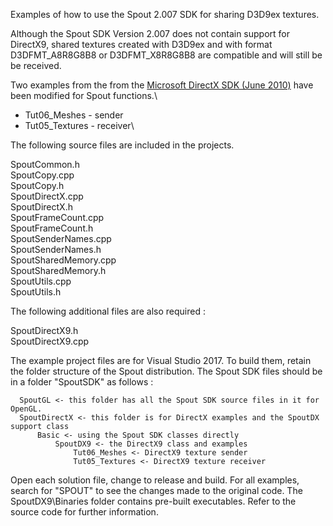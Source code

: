 Examples of how to use the Spout 2.007 SDK for sharing D3D9ex textures.

Although the Spout SDK Version 2.007 does not contain support for DirectX9, shared textures created with D3D9ex and with format D3DFMT_A8R8G8B8 or D3DFMT_X8R8G8B8 are compatible and will still be be received.

Two examples from the from the [Microsoft DirectX SDK (June 2010)](https://www.microsoft.com/en-au/download/details.aspx?id=6812) have been modified for Spout functions.\
- Tut06_Meshes - sender
- Tut05_Textures - receiver\

The following source files are included in the projects.

SpoutCommon.h\
SpoutCopy.cpp\
SpoutCopy.h\
SpoutDirectX.cpp\
SpoutDirectX.h\
SpoutFrameCount.cpp\
SpoutFrameCount.h\
SpoutSenderNames.cpp\
SpoutSenderNames.h\
SpoutSharedMemory.cpp\
SpoutSharedMemory.h\
SpoutUtils.cpp\
SpoutUtils.h  

The following additional files are also required :

SpoutDirectX9.h\
SpoutDirectX9.cpp

The example project files are for Visual Studio 2017. To build them, retain the folder structure of the Spout distribution. The Spout SDK files should be in a folder "SpoutSDK" as follows :

      SpoutGL <- this folder has all the Spout SDK source files in it for OpenGL. 
	  SpoutDirectX <- this folder is for DirectX examples and the SpoutDX support class
	      Basic <- using the Spout SDK classes directly
	          SpoutDX9 <- the DirectX9 class and examples
	              Tut06_Meshes <- DirectX9 texture sender
	              Tut05_Textures <- DirectX9 texture receiver
		  
Open each solution file, change to release and build. For all examples, search for "SPOUT" to see the changes made to the original code. The SpoutDX9\Binaries folder contains pre-built executables. Refer to the source code for further information.

